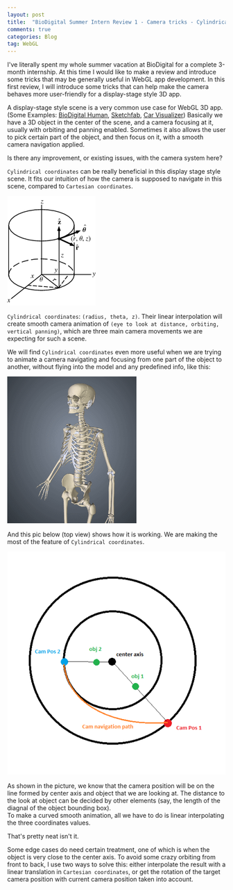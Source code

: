 ```yaml
---
layout: post
title:  "BioDigital Summer Intern Review 1 - Camera tricks - Cylindrical coordinates"
comments: true
categories: Blog
tag: WebGL
---
```


I've literally spent my whole summer vacation at BioDigital for a complete 3-month internship. 
At this time I would like to make a review and introduce some tricks that may be generally useful in WebGL app development. 
In this first review, I will introduce some tricks that can help make the camera behaves more user-friendly for a display-stage style 3D app. 

<!--more-->

A display-stage style scene is a very common use case for WebGL 3D app. 
(Some Examples: [BioDigital Human](https://human.biodigital.com/), [Sketchfab](https://sketchfab.com/models/popular), [Car Visualizer](http://carvisualizer.plus360degrees.com/threejs/))
Basically we have a 3D object in the center of the scene, and a camera focusing at it, usually with orbiting and panning enabled. Sometimes it also allows the user to pick certain part 
of the object, and then focus on it, with a smooth camera navigation applied. 

Is there any improvement, or existing issues, with the camera system here? 



`Cylindrical coordinates` can be really beneficial in this display stage style scene. It fits our intuition of how the camera is supposed to navigate in this scene, 
compared to `Cartesian coordinates`.

![Cylindrical coordinates](/assets/blog-img/biodigital/CylindricalCoordinates_1001.gif)

`Cylindrical coordinates`: `(radius, theta, z)`. Their linear interpolation will create smooth camera animation of `(eye to look at distance, orbiting, vertical panning)`, which are 
three main camera movements we are expecting for such a scene.

We will find `Cylindrical coordinates` even more useful when we are trying to animate a camera navigating and focusing from one part of the object to another, 
without flying into the model and any predefined info, like this: 

![](/assets/blog-img/biodigital/camera.gif)

And this pic below (top view) shows how it is working. We are making the most of the feature of `Cylindrical coordinates`. 

![](/assets/blog-img/biodigital/cylindrical-cam-nav.png)

As shown in the picture, we know that the camera position will be on the line formed by center axis and object that we are looking at. 
The distance to the look at object can be decided by other elements (say, the length of the diagnal of the object bounding box).  
To make a curved smooth animation, 
all we have to do is linear interpolating the three coordinates values. 

That's pretty neat isn't it. 

Some edge cases do need certain treatment, one of which is when the object is very close to the center axis. 
To avoid some crazy orbiting from front to back, 
I use two ways to solve this: either interpolate the result with a linear translation in `Cartesian coordinates`, or get the rotation of the target camera position with current camera position 
taken into account. 
